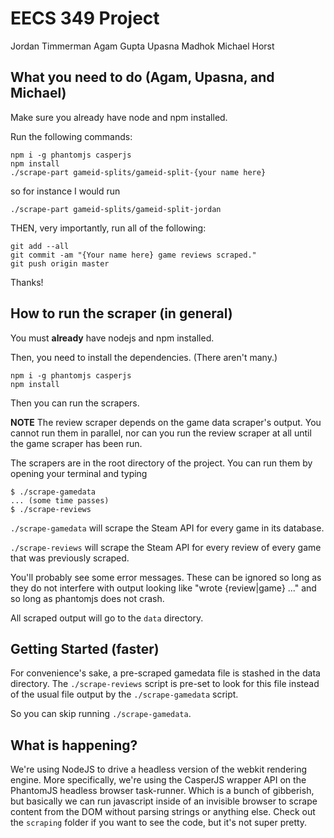 # EECS 349 Project
Jordan Timmerman
Agam Gupta
Upasna Madhok
Michael Horst

## What you need to do (Agam, Upasna, and Michael)

Make sure you already have node and npm installed.

Run the following commands:

```
npm i -g phantomjs casperjs
npm install
./scrape-part gameid-splits/gameid-split-{your name here}
```

so for instance I would run

```
./scrape-part gameid-splits/gameid-split-jordan
```

THEN, very importantly, run all of the following:

```
git add --all
git commit -am "{Your name here} game reviews scraped."
git push origin master
```

Thanks!

## How to run the scraper (in general)

You must **already** have nodejs and npm installed.

Then, you need to install the dependencies. (There aren't many.)

```
npm i -g phantomjs casperjs
npm install
```

Then you can run the scrapers.

**NOTE** The review scraper depends on the game data scraper's output. You
cannot run them in parallel, nor can you run the review scraper at all until the
game scraper has been run.

The scrapers are in the root directory of the project. You can run them by
opening your terminal and typing

```
$ ./scrape-gamedata
... (some time passes)
$ ./scrape-reviews
```

`./scrape-gamedata` will scrape the Steam API for every game in its database.

`./scrape-reviews` will scrape the Steam API for every review of every game that
was previously scraped.

You'll probably see some error messages. These can be ignored so long as they do
not interfere with output looking like "wrote {review|game} ..." and so long as
phantomjs does not crash.

All scraped output will go to the `data` directory.

## Getting Started (faster)

For convenience's sake, a pre-scraped gamedata file is stashed in the data
directory. The `./scrape-reviews` script is pre-set to look for this file
instead of the usual file output by the `./scrape-gamedata` script.

So you can skip running `./scrape-gamedata`.

## What is happening?

We're using NodeJS to drive a headless version of the webkit rendering engine.
More specifically, we're using the CasperJS wrapper API on the PhantomJS
headless browser task-runner. Which is a bunch of gibberish, but basically we
can run javascript inside of an invisible browser to scrape content from the DOM
without parsing strings or anything else. Check out the `scraping` folder if you
want to see the code, but it's not super pretty.

